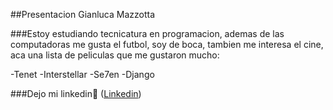 ##Presentacion Gianluca Mazzotta

###Estoy estudiando tecnicatura en programacion, ademas de las computadoras me gusta el futbol, soy de boca, tambien me interesa el cine, aca una lista de peliculas que me gustaron mucho:

-Tenet
-Interstellar
-Se7en
-Django

###Dejo mi linkedin👀
([Linkedin](https://www.linkedin.com/in/gianluca-mazzotta-5b79b1260/?originalSubdomain=ar))
